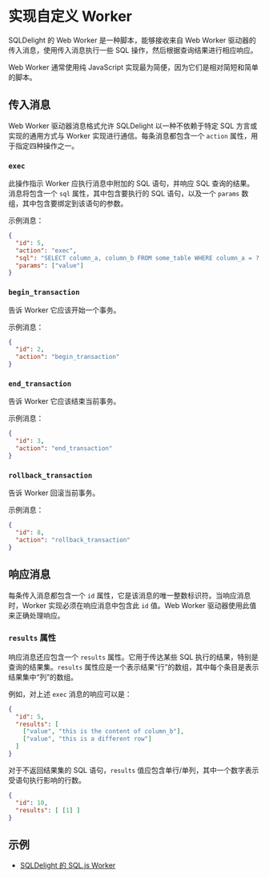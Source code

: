 # 实现自定义 Worker

SQLDelight 的 Web Worker 是一种脚本，能够接收来自 Web Worker 驱动器的传入消息，使用传入消息执行一些 SQL 操作，然后根据查询结果进行相应响应。

Web Worker 通常使用纯 JavaScript 实现最为简便，因为它们是相对简短和简单的脚本。

## 传入消息

Web Worker 驱动器消息格式允许 SQLDelight 以一种不依赖于特定 SQL 方言或实现的通用方式与 Worker 实现进行通信。每条消息都包含一个 `action` 属性，用于指定四种操作之一。

### `exec`

此操作指示 Worker 应执行消息中附加的 SQL 语句，并响应 SQL 查询的结果。消息将包含一个 `sql` 属性，其中包含要执行的 SQL 语句，以及一个 `params` 数组，其中包含要绑定到该语句的参数。

示例消息：
```json
{
  "id": 5,
  "action": "exec",
  "sql": "SELECT column_a, column_b FROM some_table WHERE column_a = ?;",
  "params": ["value"]
}
```

### `begin_transaction`

告诉 Worker 它应该开始一个事务。

示例消息：
```json
{
  "id": 2,
  "action": "begin_transaction"
}
```

### `end_transaction`

告诉 Worker 它应该结束当前事务。

示例消息：
```json
{
  "id": 3,
  "action": "end_transaction"
}
```

### `rollback_transaction`

告诉 Worker 回滚当前事务。

示例消息：
```json
{
  "id": 8,
  "action": "rollback_transaction"
}
```

## 响应消息

每条传入消息都包含一个 `id` 属性，它是该消息的唯一整数标识符。当响应消息时，Worker 实现必须在响应消息中包含此 `id` 值。Web Worker 驱动器使用此值来正确处理响应。

### `results` 属性

响应消息还应包含一个 `results` 属性。它用于传达某些 SQL 执行的结果，特别是查询的结果集。`results` 属性应是一个表示结果“行”的数组，其中每个条目是表示结果集中“列”的数组。

例如，对上述 `exec` 消息的响应可以是：

```json
{
  "id": 5,
  "results": [
    ["value", "this is the content of column_b"],
    ["value", "this is a different row"]
  ]
}
```

对于不返回结果集的 SQL 语句，`results` 值应包含单行/单列，其中一个数字表示受语句执行影响的行数。

```json
{
  "id": 10,
  "results": [ [1] ]
}
```

## 示例

* [SQLDelight 的 SQL.js Worker](https://github.com/cashapp/sqldelight/blob/master/drivers/web-worker-driver/sqljs/sqljs.worker.js)